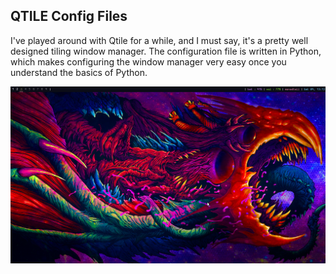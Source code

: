 ## QTILE Config Files

I've played around with Qtile for a while, and I must say, it's a pretty well designed tiling window manager. The configuration file is written in Python, which makes configuring the window manager very easy once you understand the basics of Python.

![My Qtile Desktop](pics/mainDesktop.png)
